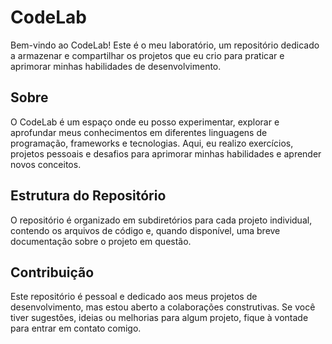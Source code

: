 # CodeLab

Bem-vindo ao CodeLab! Este é o meu laboratório, um repositório dedicado a armazenar e compartilhar os projetos que eu crio para praticar e aprimorar minhas habilidades de desenvolvimento.

## Sobre

O CodeLab é um espaço onde eu posso experimentar, explorar e aprofundar meus conhecimentos em diferentes linguagens de programação, frameworks e tecnologias. Aqui, eu realizo exercícios, projetos pessoais e desafios para aprimorar minhas habilidades e aprender novos conceitos.

## Estrutura do Repositório

O repositório é organizado em subdiretórios para cada projeto individual, contendo os arquivos de código e, quando disponível, uma breve documentação sobre o projeto em questão.

## Contribuição

Este repositório é pessoal e dedicado aos meus projetos de desenvolvimento, mas estou aberto a colaborações construtivas. Se você tiver sugestões, ideias ou melhorias para algum projeto, fique à vontade para entrar em contato comigo.
